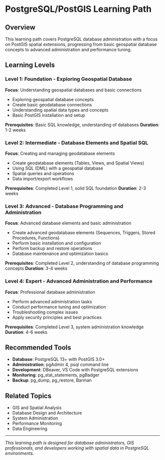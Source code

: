 # PostgreSQL/PostGIS Learning Path

## Overview
This learning path covers PostgreSQL database administration with a focus on PostGIS spatial extensions, progressing from basic geospatial database concepts to advanced administration and performance tuning.

## Learning Levels

### Level 1: Foundation - Exploring Geospatial Database
**Focus**: Understanding geospatial databases and basic connections
- Exploring geospatial database concepts
- Create basic geodatabase connections
- Understanding spatial data types and concepts
- Basic PostGIS installation and setup

**Prerequisites**: Basic SQL knowledge, understanding of databases
**Duration**: 1-2 weeks

### Level 2: Intermediate - Database Elements and Spatial SQL
**Focus**: Creating and managing geodatabase elements
- Create geodatabase elements (Tables, Views, and Spatial Views)
- Using SQL (DML) with a geospatial database
- Spatial queries and operations
- Data import/export workflows

**Prerequisites**: Completed Level 1, solid SQL foundation
**Duration**: 2-3 weeks

### Level 3: Advanced - Database Programming and Administration
**Focus**: Advanced database elements and basic administration
- Create advanced geodatabase elements (Sequences, Triggers, Stored Procedures, Functions)
- Perform basic installation and configuration
- Perform backup and restore operations
- Database maintenance and optimization basics

**Prerequisites**: Completed Level 2, understanding of database programming concepts
**Duration**: 3-4 weeks

### Level 4: Expert - Advanced Administration and Performance
**Focus**: Professional database administration
- Perform advanced administration tasks
- Conduct performance tuning and optimization
- Troubleshooting complex issues
- Apply security principles and best practices

**Prerequisites**: Completed Level 3, system administration knowledge
**Duration**: 4-6 weeks

## Recommended Tools
- **Database**: PostgreSQL 13+ with PostGIS 3.0+
- **Administration**: pgAdmin 4, psql command line
- **Development**: DBeaver, VS Code with PostgreSQL extensions
- **Monitoring**: pg_stat_statements, pgBadger
- **Backup**: pg_dump, pg_restore, Barman

## Related Topics
- GIS and Spatial Analysis
- Database Design and Architecture
- System Administration
- Performance Monitoring
- Data Engineering

---

*This learning path is designed for database administrators, GIS professionals, and developers working with spatial data in PostgreSQL environments.*